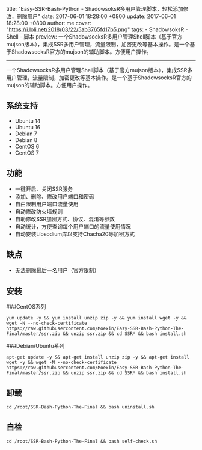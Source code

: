 title: "Easy-SSR-Bash-Python - ShadowsoksR多用户管理脚本，轻松添加修改，删除用户"
date: 2017-06-01 18:28:00 +0800
update: 2017-06-01 18:28:00 +0800
author: me
cover: "https://i.loli.net/2018/03/22/5ab3765fd17b5.png"
tags:
    - ShadowsoksR
    - Shell
    - 脚本
preview: 一个ShadowsocksR多用户管理Shell脚本（基于官方mujson版本），集成SSR多用户管理，流量限制，加密更改等基本操作。是一个基于ShadowsocksR官方的mujson的辅助脚本。方便用户操作。

---

一个ShadowsocksR多用户管理Shell脚本（基于官方mujson版本），集成SSR多用户管理，流量限制，加密更改等基本操作。是一个基于ShadowsocksR官方的mujson的辅助脚本。方便用户操作。

## 系统支持 ##

 - Ubuntu 14
 - Ubuntu 16
 - Debian 7
 - Debian 8
 - CentOS 6
 - CentOS 7

## 功能 ##

 - 一键开启、关闭SSR服务
 - 添加、删除、修改用户端口和密码
 - 自由限制用户端口流量使用
 - 自动修改防火墙规则
 - 自助修改SSR加密方式、协议、混淆等参数
 - 自动统计，方便查询每个用户端口的流量使用情况
 - 自动安装Libsodium库以支持Chacha20等加密方式

## 缺点 ##

 - 无法删除最后一名用户（官方限制）

## 安装 ##
###CentOS系列

    yum update -y && yum install unzip zip -y && yum install wget -y && wget -N --no-check-certificate https://raw.githubusercontent.com/Moexin/Easy-SSR-Bash-Python-The-Final/master/ssr.zip && unzip ssr.zip && cd SSR* && bash install.sh

###Debian/Ubuntu系列

    apt-get update -y && apt-get install unzip zip -y && apt-get install wget -y && wget -N --no-check-certificate https://raw.githubusercontent.com/Moexin/Easy-SSR-Bash-Python-The-Final/master/ssr.zip && unzip ssr.zip && cd SSR* && bash install.sh

## 卸载 ##

    cd /root/SSR-Bash-Python-The-Final && bash uninstall.sh

## 自检 ##

    cd /root/SSR-Bash-Python-The-Final && bash self-check.sh



